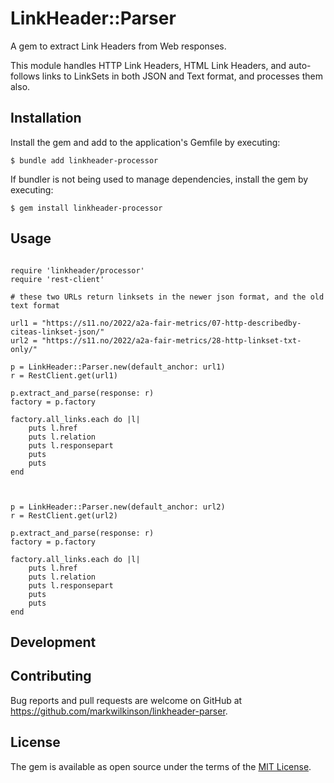 # LinkHeader::Parser

A gem to extract Link Headers from Web responses.

This module handles HTTP Link Headers, HTML Link Headers, and auto-follows links to LinkSets in both JSON and Text format, and processes them also.

## Installation

Install the gem and add to the application's Gemfile by executing:

    $ bundle add linkheader-processor

If bundler is not being used to manage dependencies, install the gem by executing:

    $ gem install linkheader-processor

## Usage

```

require 'linkheader/processor'
require 'rest-client'

# these two URLs return linksets in the newer json format, and the old text format

url1 = "https://s11.no/2022/a2a-fair-metrics/07-http-describedby-citeas-linkset-json/"
url2 = "https://s11.no/2022/a2a-fair-metrics/28-http-linkset-txt-only/"

p = LinkHeader::Parser.new(default_anchor: url1)
r = RestClient.get(url1)

p.extract_and_parse(response: r)
factory = p.factory

factory.all_links.each do |l| 
    puts l.href
    puts l.relation
    puts l.responsepart
    puts
    puts
end



p = LinkHeader::Parser.new(default_anchor: url2)
r = RestClient.get(url2)

p.extract_and_parse(response: r)
factory = p.factory

factory.all_links.each do |l| 
    puts l.href
    puts l.relation
    puts l.responsepart
    puts
    puts
end

```


## Development


## Contributing

Bug reports and pull requests are welcome on GitHub at https://github.com/markwilkinson/linkheader-parser.

## License

The gem is available as open source under the terms of the [MIT License](https://opensource.org/licenses/MIT).
